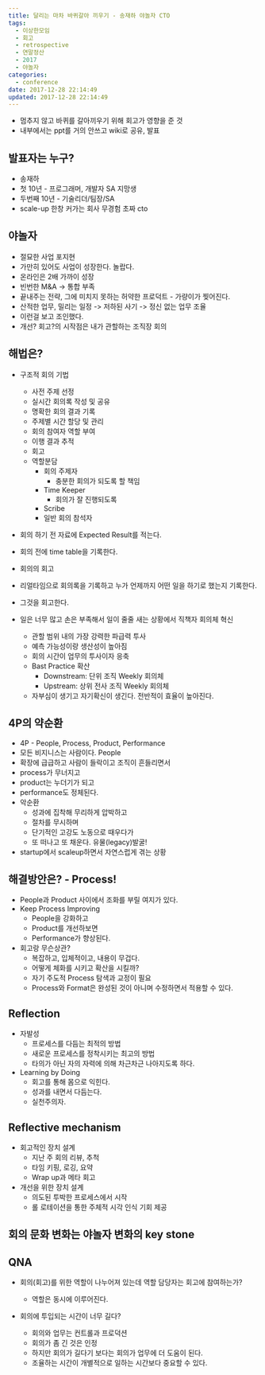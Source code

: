 ```yaml
---
title: 달리는 마차 바퀴갈아 끼우기 - 송재하 야놀자 CTO
tags:
  - 이상한모임
  - 회고
  - retrospective
  - 연말정산
  - 2017
  - 야놀자
categories:
  - conference
date: 2017-12-28 22:14:49
updated: 2017-12-28 22:14:49
---
```


* 멈추지 않고 바퀴를 갈아끼우기 위해 회고가 영향을 준 것
* 내부에서는 ppt를 거의 안쓰고 wiki로 공유, 발표

## 발표자는 누구?
* 송재하
* 첫 10년 - 프로그래머, 개발자 SA 지망생
* 두번째 10년 - 기술리더/팀장/SA
* scale-up 한창 커가는 회사 무경험 초짜 cto

## 야놀자
* 절묘한 사업 포지현
* 가만히 있어도 사업이 성장한다. 놀랍다.
* 온라인은 2배 가까이 성장
* 빈번한 M&A -> 통합 부족
* 끝내주는 전략, 그에 미치지 못하는 허약한 프로덕트 - 가량이가 찢어진다.
* 산적한 업무, 밀리는 일정 -> 저하된 사기 -> 정신 없는 업무 조율
* 이런걸 보고 조인했다.
* 개선? 회고?의 시작점은 내가 관할하는 조직장 회의

## 해법은?
* 구조적 회의 기법
    * 사전 주제 선정
    * 실시간 회의록 작성 및 공유
    * 명확한 회의 결과 기록
    * 주제별 시간 할당 및 관리
    * 회의 참여자 역할 부여
    * 이행 결과 추적
    * 회고
    * 역할분담
        * 회의 주제자
            * 충분한 회의가 되도록 할 책임
        * Time Keeper
            * 회의가 잘 진행되도록
        * Scribe
        * 일반 회의 참석자
* 회의 하기 전 자료에 Expected Result를 적는다.
* 회의 전에 time table을 기록한다.
* 회의의 회고
* 리얼타임으로 회의록을 기록하고 누가 언제까지 어떤 일을 하기로 했는지 기록한다.
* 그것을 회고한다.

* 일은 너무 많고 손은 부족해서 일이 줄줄 새는 상황에서 직책자 회의체 혁신
    * 관할 범위 내의 가장 강력한 파급력 투사
    * 예측 가능성이랑 생산성이 높아짐
    * 회의 시간이 업무의 투사이자 응축
    * Bast Practice 확산
        * Downstream: 단위 조직 Weekly 회의체
        * Upstream: 상위 전사 조직 Weekly 회의체
    * 자부심이 생기고 자기확신이 생긴다. 전반적이 효율이 높아진다.

## 4P의 약순환
* 4P - People, Process, Product, Performance
* 모든 비지니스는 사람이다. People
* 확장에 급급하고 사람이 들락이고 조직이 흔들리면서
* process가 무너지고
* product는 누더기가 되고
* performance도 정체된다.
* 악순환
    * 성과에 집착해 무리하게 압박하고
    * 절차를 무시하며
    * 단기적인 고강도 노동으로 때우다가
    * 또 떠나고 또 채운다. 유물(legacy)발굴!
* startup에서 scaleup하면서 자연스럽게 겪는 상황

## 해결방안은? - Process!
* People과 Product 사이에서 조화를 부릴 여지가 있다.
* Keep Process Improving
    * People을 강화하고
    * Product를 개선하보면
    * Performance가 향상된다.
* 회고랑 무슨상관?
    * 복잡하고, 입체적이고, 내용이 무겁다.
    * 어떻게 체화를 시키고 확산을 시킬까?
    * 자기 주도적 Process 탐색과 교정이 필요
    * Process와 Format은 완성된 것이 아니며 수정하면서 적용할 수 있다.

## Reflection
* 자발성
    * 프로세스를 다듬는 최적의 방법 
    * 새로운 프로세스를 정착시키는 최고의 방법
    * 타의가 아닌 자의 자력에 의해 차근차근 나아지도록 하다.
* Learning by Doing
    * 회고를 통해 몸으로 익힌다.
    * 성과를 내면서 다듬는다.
    * 실천주의자.

## Reflective mechanism
* 회고적인 장치 설계
    * 지난 주 회의 리뷰, 추척
    * 타임 키핑, 로깅, 요약
    * Wrap up과 메타 회고
* 개선을 위한 장치 설계
    * 의도된 투박한 프로세스에서 시작
    * 롤 로테이션을 통한 주체적 시각 인식 기회 제공

## 회의 문화 변화는 야놀자 변화의 key stone

## QNA
* 회의(회고)를 위한 역할이 나누어져 있는데 역할 담당자는 회고에 참여하는가?
    * 역할은 동시에 이루어진다.

* 회의에 투입되는 시간이 너무 길다?
    * 회의와 업무는 컨트롤과 프로덕션
    * 회의가 좀 긴 것은 인정
    * 하지만 회의가 길다기 보다는 회의가 업무에 더 도움이 된다.
    * 조율하는 시간이 개별적으로 일하는 시간보다 중요할 수 있다.
